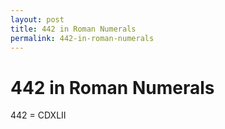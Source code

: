 ```yaml
---
layout: post
title: 442 in Roman Numerals
permalink: 442-in-roman-numerals
---
```


# 442 in Roman Numerals

442 = CDXLII
